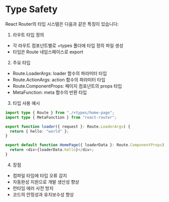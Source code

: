 # Type Safety

React Router의 타입 시스템은 다음과 같은 특징이 있습니다:

1. 라우트 타입 정의

- 각 라우트 컴포넌트별로 +types 폴더에 타입 정의 파일 생성
- 타입은 Route 네임스페이스로 export

2. 주요 타입

- Route.LoaderArgs: loader 함수의 파라미터 타입
- Route.ActionArgs: action 함수의 파라미터 타입
- Route.ComponentProps: 페이지 컴포넌트의 props 타입
- MetaFunction: meta 함수의 반환 타입

3. 타입 사용 예시

```typescript
import type { Route } from "./+types/home-page";
import type { MetaFunction } from "react-router";

export function loader({ request }: Route.LoaderArgs) {
  return { hello: "world" };
}

export default function HomePage({ loaderData }: Route.ComponentProps) {
  return <div>{loaderData.hello}</div>;
}
```

4. 장점

- 컴파일 타임에 타입 오류 감지
- 자동완성 지원으로 개발 생산성 향상
- 런타임 에러 사전 방지
- 코드의 안정성과 유지보수성 향상
